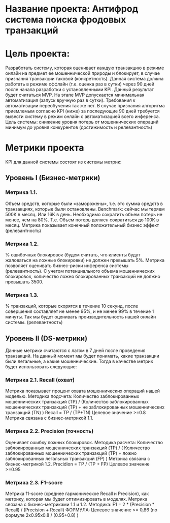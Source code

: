 # Название проекта: Антифрод система поиска фродовых транзакций

# Цель проекта:

Разработать систему, которая оценивает каждую транзакцию в режиме онлайн на предмет ее мошеннической природы и блокирует, в случае признания транзакции таковой (конкретность).
Данная система должна работать в режиме оффлайн (т.е. оценка раз в сутки) через 90 дней после начала разработки с установленными KPI. Данный результат будет считаться MVP. На этапе MVP допускается минимальная автоматизация (запуск вручную раз в сутки). Требования к автоматизации переобучения так же нет.
В случае признания алгоритма приемлемым согласно KPI (ниже) за последующие 90 дней требуется вывести систему в режим онлайн с автоматизацией всего инференса. 
Цель системы: снижение уровня потерь от мошеннических операций минимум до уровня конкурентов (достижимость и релевантность) 

# Метрики проекта

KPI для данной системы состоят из системы метрик:

## Уровень I (Бизнес-метрики)

### Метрика 1.1.
Объем средств, которые были «заморожены», т.е. это сумма средств в транзакциях, которые были остановлены. Benchmark: сейчас мы теряем 500К в месяц. Или 16К в день. Необходимо сократить объем потерь не менее, чем на 80%. Т.е. Объем потерь должен сократиться до 100К в месяц. Метрика показывает конечный положительный бизнес эффект (релевантность) 

### Метрика 1.2. 
% ошибочных блокировок (будем считать, что клиенты будут жаловаться на ложные блокировки) не должен превышать 5%. Метрика позволяет оценивать бизнес-риски инференса системы (релевантность). С учетом потенциального объема мошеннических блокировок, количество ложно блокированных транзакций не должно превышать 3500. 

### Метрика 1.3.
% транзакций, которые скорятся в течение 10 секунд, после совершения составляет не менее 95%, и не менее 99% в течение 1 минуты. Так мы будет оценивать производительность нашей онлайн системы. (релевантность)

## Уровень II (DS-метрики)

Данные метрики считаются с лагом в 7 дней после проведения транзакций. На данный момент мы будет понимать, какие транзакции были легальные, а какие мошеннические.
Тогда в качестве метрик будет использовать следующие:

### Метрика 2.1. Recall (охват)

Метрика показывает процент охвата мошеннических операций нашей моделью.
Методика подсчета:
Количество заблокированных мошеннических транзакций (TP) / (Количество заблокированных мошеннических транзакций (TP) + не заблокированных мошеннических транзакций (TN) )
Recall = ТP / (TP+TN)
Целевое значение >=0.8
Метрика связана с бизнес-метрикой 1.1.

### Метрика 2.2. Precision (точность)

Оценивает ошибку ложных блокировок.
Методика расчета:
Количество заблокированных мошеннических транзакций (TP) / ( Количество заблокированных мошеннических транзакций (TP) + ложно заблокированных легальных транзакций (FP) )
Метрика связана с бизнес-метрикой 1.2.
Precidion = TP / (TP + FP)
Целевое значение >=0.95

### Метрика 2.3. F1-score

Метрика f1-score (среднее гармоническое Recall и Precision), как метрику, которая мы будет оптимизировать в моделях.
Метрика связана с бизнес-метриками 1.1 и 1.2.
Методика:
F1 = 2 * (Precision * Recall) / (Precision + Recall)
ФОРМУЛА:
Целевое значение >= 0,86 (по формуле 2x0.95x0.8 / (0.95+0.8) )


